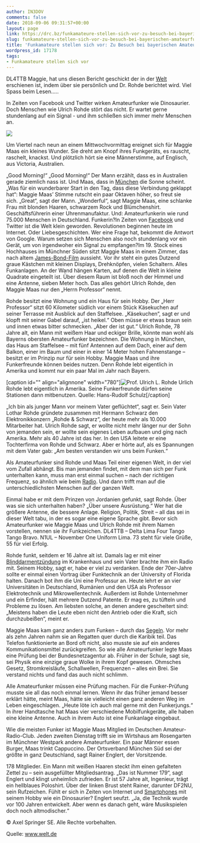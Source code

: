 ```yaml
---
author: IN3DOV
comments: false
date: 2018-09-06 09:31:57+00:00
layout: page
link: https://drc.bz/funkamateure-stellen-sich-vor-zu-besuch-bei-bayerischen-amateurfunkern/
slug: funkamateure-stellen-sich-vor-zu-besuch-bei-bayerischen-amateurfunkern
title: 'Funkamateure stellen sich vor: Zu Besuch bei bayerischen Amateurfunkern.'
wordpress_id: 17178
tags:
- Funkamateure stellen sich vor
---
```


DL4TTB Maggie, hat uns diesen Bericht geschickt der in der [Welt](https://www.welt.de/regionales/bayern/article181401882/Ungewoehnliche-Hobbys-Zu-Besuch-bei-bayerischen-Amateurfunkern.html) erschienen ist, indem über sie persönlich und Dr. Rohde berichtet wird. Viel Spass beim Lesen.....




In Zeiten von Facebook und Twitter wirken Amateurfunker wie Dinosaurier. Doch Menschen wie Ulrich Rohde stört das nicht. Er wartet gerne stundenlang auf ein Signal - und ihm schließen sich immer mehr Menschen an.


[![](https://drc.bz/wp-content/uploads/2018/09/Prof-Ulrich-L-Rohde.jpg)](https://drc.bz/funkamateure-stellen-sich-vor-zu-besuch-bei-bayerischen-amateurfunkern/prof-ulrich-l-rohde/)











Um Viertel nach neun an einem Mittwochvormittag ereignet sich für Maggie Maas ein kleines Wunder. Sie dreht am Knopf ihres Funkgeräts, es rauscht, raschelt, knackst. Und plötzlich hört sie eine Männerstimme, auf Englisch, aus Victoria, Australien.









„Good Morning!“ „Good Morning!“ Der Mann erzählt, dass es in Australien gerade ziemlich nass ist. Und Maas, dass in [München](https://www.welt.de/themen/muenchen/) die Sonne scheint. „Was für ein wunderbarer Start in den Tag, dass diese Verbindung geklappt hat“: Maggie Maas’ Stimme rutscht ein paar Oktaven höher, so freut sie sich. „Great“, sagt der Mann. „Wonderful“, sagt Maggie Maas, eine schlanke Frau mit blonden Haaren, schwarzem Rock und Blümchenshirt. Geschäftsführerin einer Uhrenmanufaktur. Und: Amateurfunkerin wie rund 75.000 Menschen in Deutschland. Funkerin?In Zeiten von [Facebook](https://www.welt.de/themen/facebook/) und Twitter ist die Welt klein geworden. Revolutionen beginnen heute im Internet. Oder Liebesgeschichten. Wer eine Frage hat, bekommt die Antwort von Google. Warum setzen sich Menschen also noch stundenlang vor ein Gerät, um von irgendwoher ein Signal zu empfangen?Im 19. Stock eines Hochhauses im Münchner Süden sitzt Maggie Maas in einem Zimmer, das nach altem [James-Bond-Film](https://www.welt.de/themen/james-bond-spectre/) aussieht. Vor ihr steht ein gutes Dutzend graue Kästchen mit kleinen Displays, Drehknöpfen, vielen Schaltern. Alles Funkanlagen. An der Wand hängen Karten, auf denen die Welt in kleine Quadrate eingeteilt ist. Über diesem Raum ist bloß noch der Himmel und eine Antenne, sieben Meter hoch. Das alles gehört Ulrich Rohde, den Maggie Maas nur den „Herrn Professor“ nennt.

Rohde besitzt eine Wohnung und ein Haus für sein Hobby. Der „Herr Professor“ sitzt 60 Kilometer südlich vor einem Stück Käsekuchen auf seiner Terrasse mit Ausblick auf den Staffelsee. „Käsekuchen“, sagt er und klopft mit seiner Gabel darauf, „ist heikel.“ Oben müsse er etwas braun sein und innen etwas bitter schmecken. „Aber der ist gut.“ Ulrich Rohde, 78 Jahre alt, ein Mann mit weißem Haar und eckiger Brille, könnte man wohl als Bayerns obersten Amateurfunker bezeichnen. Die Wohnung in München, das Haus am Staffelsee – mit fünf Antennen auf dem Dach, einer auf dem Balkon, einer im Baum und einer in einer 14 Meter hohen Fahnenstange – besitzt er im Prinzip nur für sein Hobby. Maggie Maas und ihre Funkerfreunde können beides nutzen. Denn Rohde lebt eigentlich in Amerika und kommt nur ein paar Mal im Jahr nach Bayern.













[caption id="" align="alignnone" width="780"]![Prof. Ulrich L. Rohde](https://www.welt.de/img/bildergalerien/mobile181401610/7631621247-ci23x11-w780/Prof-Ulrich-L-Rohde.jpg) Urlich Rohde lebt eigentlich in Amerika. Seine Funkerfreunde dürfen seine Stationen dann mitbenutzen. Quelle: Hans-Rudolf Schulz[/caption]















„Ich bin als junger Mann vor meinem Vater geflüchtet“, sagt er. Sein Vater Lothar Rohde gründete zusammen mit Hermann Schwarz den Elektronikkonzern „Rohde & Schwarz“, der heute mehr als 10.000 Mitarbeiter hat. Ulrich Rohde sagt, er wollte nicht mehr länger nur der Sohn von jemanden sein, er wollte sein eigenes Leben aufbauen und ging nach Amerika. Mehr als 40 Jahre ist das her. In den USA leitete er eine Tochterfirma von Rohde und Schwarz. Aber er hörte auf, als es Spannungen mit dem Vater gab: „Am besten verstanden wir uns beim Funken.“

Als Amateurfunker sind Rohde und Maas Teil einer eigenen Welt, in der viel vom Zufall abhängt. Bis man jemanden findet, mit dem man sich per Funk unterhalten kann, muss man erst einmal suchen – nach der richtigen Frequenz, so ähnlich wie beim [Radio](https://www.welt.de/wirtschaft/webwelt/article174926086/Analoges-Kabelradio-wird-abgeschaltet-So-ruesten-Sie-um.html). Und dann trifft man auf die unterschiedlichsten Menschen auf der ganzen Welt.

Einmal habe er mit dem Prinzen von Jordanien gefunkt, sagt Rohde. Über was sie sich unterhalten haben? „Über unsere Ausrüstung.“ Wer hat die größere Antenne, die bessere Anlage. Religion, Politik, Streit – all das sei in dieser Welt tabu, in der es sogar eine eigene Sprache gibt. Bevor sich Amateurfunker wie Maggie Maas und Ulrich Rohde mit ihrem Namen vorstellen, nennen sie ihr Funkzeichen. DL4TTB – Delta Lima Four Tango Tango Bravo. N1UL – November One Uniform Lima. 73 steht für viele Grüße, 55 für viel Erfolg.

Rohde funkt, seitdem er 16 Jahre alt ist. Damals lag er mit einer [Blinddarmentzündung](https://www.welt.de/themen/blinddarmentzuendung/) im Krankenhaus und sein Vater brachte ihm ein Radio mit. Seinem Hobby, sagt er, habe er viel zu verdanken. Ende der 70er-Jahre sollte er einmal einen Vortrag über Funktechnik an der University of Florida halten. Danach bot ihm die Uni eine Professur an. Heute lehrt er an vier Universitäten in Deutschland, Rumänien und den USA als Professor Elektrotechnik und Mikrowellentechnik. Außerdem ist Rohde Unternehmer und ein Erfinder, hält mehrere Dutzend Patente. Er mag es, zu tüfteln und Probleme zu lösen. Am liebsten solche, an denen andere gescheitert sind: „Meistens haben die Leute eben nicht den Antrieb oder die Kraft, sich durchzubeißen“, meint er.

Maggie Maas kam ganz anders zum Funken – durch das [Segeln](https://www.welt.de/motor/boote-yachten/article162806012/Welcher-Segler-braucht-welches-Boot.html). Vor mehr als zehn Jahren nahm sie an Regatten quer durch die Karibik teil. Das Telefon funktionierte an Bord oft nicht, also musste sie auf ein anderes Kommunikationsmittel zurückgreifen. So wie alle Amateurfunker legte Maas eine Prüfung bei der Bundesnetzagentur ab. Früher in der Schule, sagt sie, sei Physik eine einzige graue Wolke in ihrem Kopf gewesen. Ohmsches Gesetz, Stromkreisläufe, Schallwellen, Frequenzen – alles ein Brei. Sie verstand nichts und fand das auch nicht schlimm. 

Alle Amateurfunker müssen eine Prüfung machen. Für die Funker-Prüfung musste sie all das noch einmal lernen. Wenn ihr das früher jemand besser erklärt hätte, meint Maas, hätte sie vielleicht einen ganz anderen Weg im Leben eingeschlagen. „Heute löte ich auch mal gerne mit den Funkerjungs.“ In ihrer Handtasche hat Maas vier verschiedene Mobilfunkgeräte, alle haben eine kleine Antenne. Auch in ihrem Auto ist eine Funkanlage eingebaut.

Wie die meisten Funker ist Maggie Maas Mitglied im Deutschen Amateur-Radio-Club. Jeden zweiten Dienstag trifft sie im Wirtshaus am Rosengarten im Münchner Westpark andere Amateurfunker. Ein paar Männer essen Burger, Maas trinkt Cappuccino. Der Ortsverband München Süd sei der größte in ganz Deutschland, sagt Rainer Englert, der Vorsitzende.

178 Mitglieder. Ein Mann mit weißen Haaren steckt ihm einen gefalteten Zettel zu – sein ausgefüllter Mitgliedsantrag. „Das ist Nummer 179“, sagt Englert und klingt unheimlich zufrieden. Er ist 57 Jahre alt, Ingenieur, trägt ein hellblaues Poloshirt. Über der linken Brust steht Rainer, darunter DF2NU, sein Rufzeichen. Fühlt er sich in Zeiten von Internet und [Smartphones](https://www.welt.de/themen/smartphone/) mit seinem Hobby wie ein Dinosaurier? Englert seufzt. „Ja, die Technik wurde vor 100 Jahren entwickelt. Aber wenn es danach geht, wäre Musikspielen doch noch altmodischer.“

© Axel Springer SE. Alle Rechte vorbehalten.

Quelle: www.welt.de



